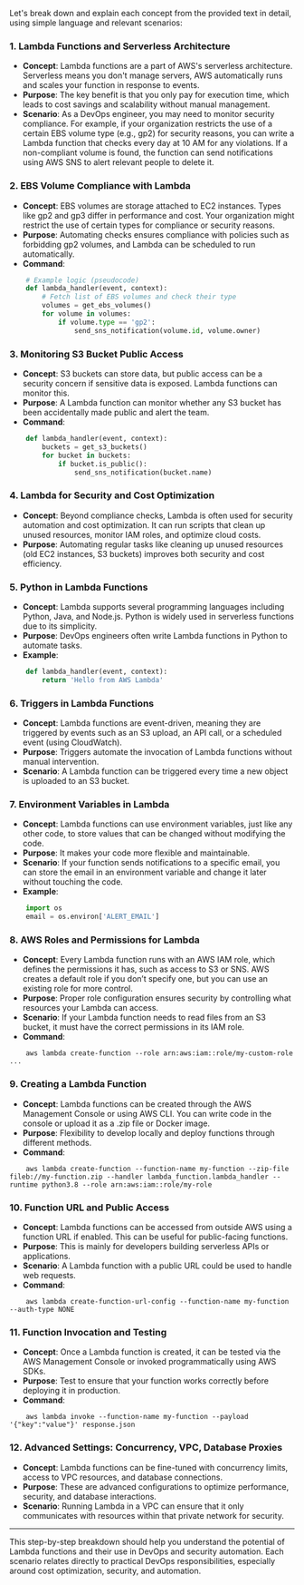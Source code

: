 Let's break down and explain each concept from the provided text in detail, using simple language and relevant scenarios:

### 1. **Lambda Functions and Serverless Architecture**
   - **Concept**: Lambda functions are a part of AWS's serverless architecture. Serverless means you don't manage servers, AWS automatically runs and scales your function in response to events.
   - **Purpose**: The key benefit is that you only pay for execution time, which leads to cost savings and scalability without manual management.
   - **Scenario**: As a DevOps engineer, you may need to monitor security compliance. For example, if your organization restricts the use of a certain EBS volume type (e.g., gp2) for security reasons, you can write a Lambda function that checks every day at 10 AM for any violations. If a non-compliant volume is found, the function can send notifications using AWS SNS to alert relevant people to delete it.

### 2. **EBS Volume Compliance with Lambda**
   - **Concept**: EBS volumes are storage attached to EC2 instances. Types like gp2 and gp3 differ in performance and cost. Your organization might restrict the use of certain types for compliance or security reasons.
   - **Purpose**: Automating checks ensures compliance with policies such as forbidding gp2 volumes, and Lambda can be scheduled to run automatically.
   - **Command**: 
 ```python
     # Example logic (pseudocode)
     def lambda_handler(event, context):
         # Fetch list of EBS volumes and check their type
         volumes = get_ebs_volumes()
         for volume in volumes:
             if volume.type == 'gp2':
                 send_sns_notification(volume.id, volume.owner)
 ```

### 3. **Monitoring S3 Bucket Public Access**
   - **Concept**: S3 buckets can store data, but public access can be a security concern if sensitive data is exposed. Lambda functions can monitor this.
   - **Purpose**: A Lambda function can monitor whether any S3 bucket has been accidentally made public and alert the team.
   - **Command**: 
 ```python
     def lambda_handler(event, context):
         buckets = get_s3_buckets()
         for bucket in buckets:
             if bucket.is_public():
                 send_sns_notification(bucket.name)
 ```

### 4. **Lambda for Security and Cost Optimization**
   - **Concept**: Beyond compliance checks, Lambda is often used for security automation and cost optimization. It can run scripts that clean up unused resources, monitor IAM roles, and optimize cloud costs.
   - **Purpose**: Automating regular tasks like cleaning up unused resources (old EC2 instances, S3 buckets) improves both security and cost efficiency.

### 5. **Python in Lambda Functions**
   - **Concept**: Lambda supports several programming languages including Python, Java, and Node.js. Python is widely used in serverless functions due to its simplicity.
   - **Purpose**: DevOps engineers often write Lambda functions in Python to automate tasks.
   - **Example**: 
 ```python
     def lambda_handler(event, context):
         return 'Hello from AWS Lambda'
 ```

### 6. **Triggers in Lambda Functions**
   - **Concept**: Lambda functions are event-driven, meaning they are triggered by events such as an S3 upload, an API call, or a scheduled event (using CloudWatch).
   - **Purpose**: Triggers automate the invocation of Lambda functions without manual intervention.
   - **Scenario**: A Lambda function can be triggered every time a new object is uploaded to an S3 bucket.

### 7. **Environment Variables in Lambda**
   - **Concept**: Lambda functions can use environment variables, just like any other code, to store values that can be changed without modifying the code.
   - **Purpose**: It makes your code more flexible and maintainable.
   - **Scenario**: If your function sends notifications to a specific email, you can store the email in an environment variable and change it later without touching the code.
   - **Example**: 
 ```python
     import os
     email = os.environ['ALERT_EMAIL']
 ```

### 8. **AWS Roles and Permissions for Lambda**
   - **Concept**: Every Lambda function runs with an AWS IAM role, which defines the permissions it has, such as access to S3 or SNS. AWS creates a default role if you don’t specify one, but you can use an existing role for more control.
   - **Purpose**: Proper role configuration ensures security by controlling what resources your Lambda can access.
   - **Scenario**: If your Lambda function needs to read files from an S3 bucket, it must have the correct permissions in its IAM role.
   - **Command**: 
 ```shell
     aws lambda create-function --role arn:aws:iam::role/my-custom-role ...
 ```

### 9. **Creating a Lambda Function**
   - **Concept**: Lambda functions can be created through the AWS Management Console or using AWS CLI. You can write code in the console or upload it as a .zip file or Docker image.
   - **Purpose**: Flexibility to develop locally and deploy functions through different methods.
   - **Command**: 
 ```shell
     aws lambda create-function --function-name my-function --zip-file fileb://my-function.zip --handler lambda_function.lambda_handler --runtime python3.8 --role arn:aws:iam::role/my-role
 ```

### 10. **Function URL and Public Access**
   - **Concept**: Lambda functions can be accessed from outside AWS using a function URL if enabled. This can be useful for public-facing functions.
   - **Purpose**: This is mainly for developers building serverless APIs or applications.
   - **Scenario**: A Lambda function with a public URL could be used to handle web requests.
   - **Command**: 
 ```shell
     aws lambda create-function-url-config --function-name my-function --auth-type NONE
 ```

### 11. **Function Invocation and Testing**
   - **Concept**: Once a Lambda function is created, it can be tested via the AWS Management Console or invoked programmatically using AWS SDKs.
   - **Purpose**: Test to ensure that your function works correctly before deploying it in production.
   - **Command**: 
 ```shell
     aws lambda invoke --function-name my-function --payload '{"key":"value"}' response.json
 ```

### 12. **Advanced Settings: Concurrency, VPC, Database Proxies**
   - **Concept**: Lambda functions can be fine-tuned with concurrency limits, access to VPC resources, and database connections.
   - **Purpose**: These are advanced configurations to optimize performance, security, and database interactions.
   - **Scenario**: Running Lambda in a VPC can ensure that it only communicates with resources within that private network for security.

---

This step-by-step breakdown should help you understand the potential of Lambda functions and their use in DevOps and security automation. Each scenario relates directly to practical DevOps responsibilities, especially around cost optimization, security, and automation.